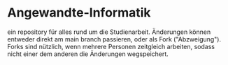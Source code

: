 # Angewandte-Informatik

ein repository für alles rund um die Studienarbeit.
Änderungen können entweder direkt am main branch passieren, oder als Fork ("Abzweigung"). 
Forks sind nützlich, wenn mehrere Personen zeitgleich arbeiten, sodass nicht einer dem anderen die Änderungen wegspeichert.
